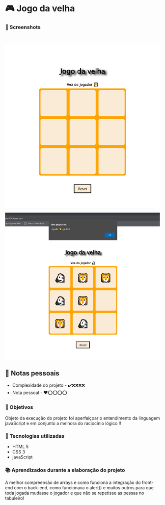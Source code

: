 # 🎮 Jogo da velha

<!-- ## 🎮 Hi, [try it yourserf](https://fillipe-miguel.github.io/web-jogoDaMemoria.github.io/) !! -->

<!-- <br> -->

### 📸 Screenshots

<br>

![screenshot1](/assets/screenshots/screenshot1.png)

![screenshot2](/assets/screenshots/screenshot2.png)

## 📓 Notas pessoais

-   Complexidade do projeto - ✔️❌❌❌❌
-   Nota pessoal - ❤️⭕⭕⭕⭕

### 🎯 Objetivos

Objeto da execução do projeto foi aperfeiçoar o entendimento da linguagem javaScript e em conjunto a melhora do raciocínio lógico !!

### 🚀 Tecnologias utilizadas

-   HTML 5
-   CSS 3
-   javaScript

### 📚 Aprendizados durante a elaboração do projeto

A melhor compreensão de arrays e como funciona a integração do front-end com o back-end, como funcionava o alert() e muitos outros para que toda jogada mudasse o jogador e que não se repetisse as pessas no tabuleiro!
